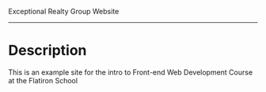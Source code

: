 Exceptional Realty Group Website

---

# Description

This is an example site for the intro to Front-end Web Development Course at the Flatiron School

